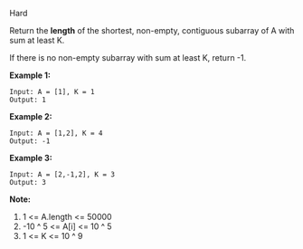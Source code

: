 Hard

Return the **length** of the shortest, non-empty, contiguous subarray of A with sum at least K.

If there is no non-empty subarray with sum at least K, return -1.

 

**Example 1:**
```
Input: A = [1], K = 1
Output: 1
```
**Example 2:**
```
Input: A = [1,2], K = 4
Output: -1
```
**Example 3:**
```
Input: A = [2,-1,2], K = 3
Output: 3
```

**Note:**

1. 1 <= A.length <= 50000
2. -10 ^ 5 <= A[i] <= 10 ^ 5
3. 1 <= K <= 10 ^ 9
